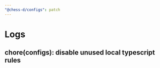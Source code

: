 ```yaml
---
"@chess-d/configs": patch
---
```


# Logs

## chore(configs): disable unused local **typescript** rules

